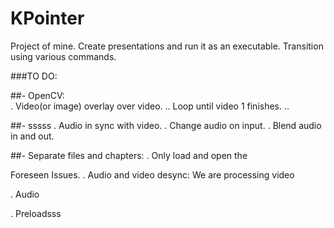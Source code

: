 # KPointer
Project of mine. Create presentations and run it as an executable. Transition using various commands.


###TO DO:

##- OpenCV:  
    . Video(or image) overlay over video.
      .. Loop until video 1 finishes.
      .. 
    
##- sssss
    . Audio in sync with video.
    . Change audio on input. 
    . Blend audio in and out.
    
 ##- Separate files and chapters:
    . Only load and open the 
    
Foreseen Issues.
  . Audio and video desync:
      We are processing video
      
  . Audio 
  
  . Preloadsss
